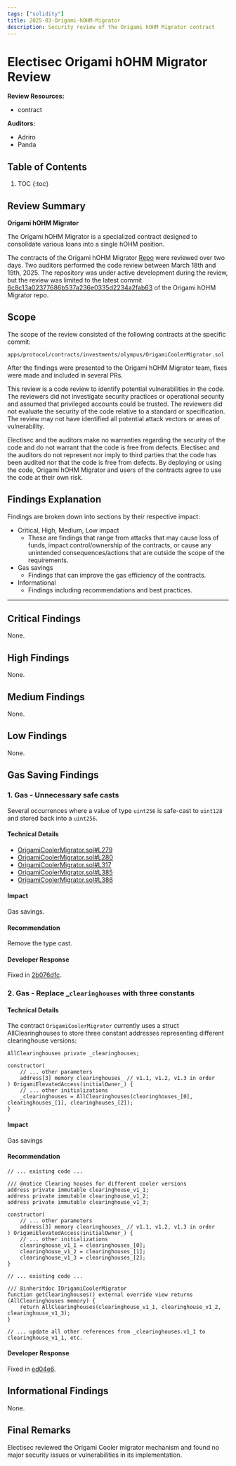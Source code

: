 ```yaml
---
tags: ["solidity"]
title: 2025-03-Origami-hOHM-Migrator
description: Security review of the Origami hOHM Migrator contract
---
```


# Electisec Origami hOHM Migrator Review <!-- omit in toc -->

**Review Resources:**

- contract

**Auditors:**

- Adriro
- Panda

## Table of Contents <!-- omit in toc -->

1. TOC
{:toc}

## Review Summary

**Origami hOHM Migrator**

The Origami hOHM Migrator is a specialized contract designed to consolidate various loans into a single hOHM position.

The contracts of the Origami hOHM Migrator [Repo](https://github.com/TempleDAO/origami/) were reviewed over two days. Two auditors performed the code review between March 18th and 19th, 2025. The repository was under active development during the review, but the review was limited to the latest commit [6c8c13a02377686b537a236e0335d2234a2fab63](https://github.com/TempleDAO/origami/blob/6c8c13a02377686b537a236e0335d2234a2fab63/) of the Origami hOHM Migrator repo.

## Scope

The scope of the review consisted of the following contracts at the specific commit:

```
apps/protocol/contracts/investments/olympus/OrigamiCoolerMigrator.sol
```

After the findings were presented to the Origami hOHM Migrator team, fixes were made and included in several PRs.

This review is a code review to identify potential vulnerabilities in the code. The reviewers did not investigate security practices or operational security and assumed that privileged accounts could be trusted. The reviewers did not evaluate the security of the code relative to a standard or specification. The review may not have identified all potential attack vectors or areas of vulnerability.

Electisec and the auditors make no warranties regarding the security of the code and do not warrant that the code is free from defects. Electisec and the auditors do not represent nor imply to third parties that the code has been audited nor that the code is free from defects. By deploying or using the code, Origami hOHM Migrator and users of the contracts agree to use the code at their own risk.

## Findings Explanation

Findings are broken down into sections by their respective impact:

- Critical, High, Medium, Low impact
  - These are findings that range from attacks that may cause loss of funds, impact control/ownership of the contracts, or cause any unintended consequences/actions that are outside the scope of the requirements.
- Gas savings
  - Findings that can improve the gas efficiency of the contracts.
- Informational
  - Findings including recommendations and best practices.

---

## Critical Findings

None.

## High Findings

None.

## Medium Findings

None.

## Low Findings

None.

## Gas Saving Findings

### 1. Gas - Unnecessary safe casts

Several occurrences where a value of type `uint256` is safe-cast to `uint128` and stored back into a `uint256`.

#### Technical Details

- [OrigamiCoolerMigrator.sol#L279](https://github.com/TempleDAO/origami/blob/6c8c13a02377686b537a236e0335d2234a2fab63/apps/protocol/contracts/investments/olympus/OrigamiCoolerMigrator.sol#L279)
- [OrigamiCoolerMigrator.sol#L280](https://github.com/TempleDAO/origami/blob/6c8c13a02377686b537a236e0335d2234a2fab63/apps/protocol/contracts/investments/olympus/OrigamiCoolerMigrator.sol#L280)
- [OrigamiCoolerMigrator.sol#L317](https://github.com/TempleDAO/origami/blob/6c8c13a02377686b537a236e0335d2234a2fab63/apps/protocol/contracts/investments/olympus/OrigamiCoolerMigrator.sol#L317)
- [OrigamiCoolerMigrator.sol#L385](https://github.com/TempleDAO/origami/blob/6c8c13a02377686b537a236e0335d2234a2fab63/apps/protocol/contracts/investments/olympus/OrigamiCoolerMigrator.sol#L385)
- [OrigamiCoolerMigrator.sol#L386](https://github.com/TempleDAO/origami/blob/6c8c13a02377686b537a236e0335d2234a2fab63/apps/protocol/contracts/investments/olympus/OrigamiCoolerMigrator.sol#L386)

#### Impact

Gas savings.

#### Recommendation

Remove the type cast.

#### Developer Response

Fixed in [2b076d1c](https://github.com/TempleDAO/origami/pull/1404/commits/2b076d1c3ddd1f387fd1c3937c7b0ad0ed85ce20).

### 2. Gas - Replace _`clearinghouses` with three constants

#### Technical Details

The contract `OrigamiCoolerMigrator` currently uses a struct AllClearinghouses to store three constant addresses representing different clearinghouse versions:

```solidity
AllClearinghouses private _clearinghouses;

constructor(
    // ... other parameters
    address[3] memory clearinghouses_ // v1.1, v1.2, v1.3 in order
) OrigamiElevatedAccess(initialOwner_) {
    // ... other initializations
    _clearinghouses = AllClearinghouses(clearinghouses_[0], clearinghouses_[1], clearinghouses_[2]);
}
```

#### Impact

Gas savings

#### Recommendation

```solidity
// ... existing code ...

/// @notice Clearing houses for different cooler versions
address private immutable clearinghouse_v1_1;
address private immutable clearinghouse_v1_2;
address private immutable clearinghouse_v1_3;

constructor(
    // ... other parameters
    address[3] memory clearinghouses_ // v1.1, v1.2, v1.3 in order
) OrigamiElevatedAccess(initialOwner_) {
    // ... other initializations
    clearinghouse_v1_1 = clearinghouses_[0];
    clearinghouse_v1_2 = clearinghouses_[1];
    clearinghouse_v1_3 = clearinghouses_[2];
}

// ... existing code ...

/// @inheritdoc IOrigamiCoolerMigrator
function getClearinghouses() external override view returns (AllClearinghouses memory) {
    return AllClearinghouses(clearinghouse_v1_1, clearinghouse_v1_2, clearinghouse_v1_3);
}

// ... update all other references from _clearinghouses.v1_1 to clearinghouse_v1_1, etc.
```

#### Developer Response

Fixed in [ed04e6](https://github.com/TempleDAO/origami/commit/ed04e649fddc34fb31c47fbebbcca9f65af5782d).

## Informational Findings

None.

## Final Remarks

Electisec reviewed the Origami Cooler migrator mechanism and found no major security issues or vulnerabilities in its implementation.
